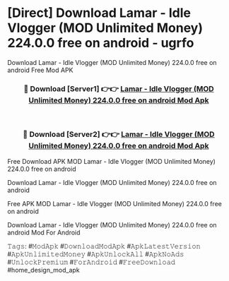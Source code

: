 # [Direct] Download Lamar - Idle Vlogger (MOD Unlimited Money) 224.0.0 free on android - ugrfo
Download Lamar - Idle Vlogger (MOD Unlimited Money) 224.0.0 free on android Free Mod APK

<div align="center">
<h3>🔴 Download [Server1] 👉👉 <a href="https://apk-comot.site?title=Lamar_-_Idle_Vlogger_(MOD_Unlimited_Money)_224.0.0_free_on_android">Lamar - Idle Vlogger (MOD Unlimited Money) 224.0.0 free on android Mod Apk</a></h3><br>

<h3>🔴 Download [Server2] 👉👉 <a href="https://apk-comot.site?title=Lamar_-_Idle_Vlogger_(MOD_Unlimited_Money)_224.0.0_free_on_android">Lamar - Idle Vlogger (MOD Unlimited Money) 224.0.0 free on android Mod Apk</a></h3>
</div>


Free Download APK MOD Lamar - Idle Vlogger (MOD Unlimited Money) 224.0.0 free on android

Download Lamar - Idle Vlogger (MOD Unlimited Money) 224.0.0 free on android 

Free APK MOD Lamar - Idle Vlogger (MOD Unlimited Money) 224.0.0 free on android 

Download Lamar - Idle Vlogger (MOD Unlimited Money) 224.0.0 free on android Mod For Android

𝚃𝚊𝚐𝚜: #𝙼𝚘𝚍𝙰𝚙𝚔 #𝙳𝚘𝚠𝚗𝚕𝚘𝚊𝚍𝙼𝚘𝚍𝙰𝚙𝚔 #𝙰𝚙𝚔𝙻𝚊𝚝𝚎𝚜𝚝𝚅𝚎𝚛𝚜𝚒𝚘𝚗 #𝙰𝚙𝚔𝚄𝚗𝚕𝚒𝚖𝚒𝚝𝚎𝚍𝙼𝚘𝚗𝚎𝚢 #𝙰𝚙𝚔𝚄𝚗𝚕𝚘𝚌𝚔𝙰𝚕𝚕 #𝙰𝚙𝚔𝙽𝚘𝙰𝚍𝚜 #𝚄𝚗𝚕𝚘𝚌𝚔𝙿𝚛𝚎𝚖𝚒𝚞𝚖 #𝙵𝚘𝚛𝙰𝚗𝚍𝚛𝚘𝚒𝚍 #𝙵𝚛𝚎𝚎𝙳𝚘𝚠𝚗𝚕𝚘𝚊𝚍 #home_design_mod_apk